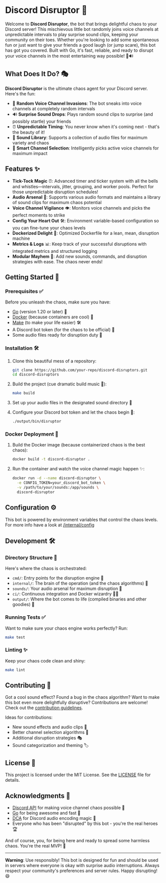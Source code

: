 # Discord Disruptor 🎉

Welcome to **Discord Disruptor**, the bot that brings delightful chaos to your Discord server! This mischievous little bot randomly joins voice channels at unpredictable intervals to play surprise sound clips, keeping your community on their toes. Whether you're looking to add some spontaneous fun or just want to give your friends a good laugh (or jump scare), this bot has got you covered. Built with Go, it's fast, reliable, and ready to disrupt your voice channels in the most entertaining way possible! 🚀🔊

## What Does It Do? 🎭

**Discord Disruptor** is the ultimate chaos agent for your Discord server. Here's the fun:

- 🎲 **Random Voice Channel Invasions**: The bot sneaks into voice channels at completely random intervals
- 🔊 **Surprise Sound Drops**: Plays random sound clips to surprise (and possibly startle) your friends
- ⏰ **Unpredictable Timing**: You never know when it's coming next - that's the beauty of it!
- 🎵 **Sound Library**: Supports a collection of audio files for maximum variety and chaos
- 🎯 **Smart Channel Selection**: Intelligently picks active voice channels for maximum impact

## Features ✨

- **Tick-Tock Magic** ⏰: Advanced timer and ticker system with all the bells and whistles—intervals, jitter, grouping, and worker pools. Perfect for those unpredictable disruption schedules!
- **Audio Arsenal** 🎵: Supports various audio formats and maintains a library of sound clips for maximum chaos potential
- **Voice Channel Vigilance** 👁️: Monitors voice channels and picks the perfect moments to strike
- **Config Your Heart Out** 🛠️: Environment variable-based configuration so you can fine-tune your chaos levels
- **Dockerized Delight** 🐳: Optimized Dockerfile for a lean, mean, disruption machine
- **Metrics & Logs** 📊: Keep track of your successful disruptions with integrated metrics and structured logging
- **Modular Mayhem** 🧩: Add new sounds, commands, and disruption strategies with ease. The chaos never ends!

## Getting Started 🚀

### Prerequisites ✅

Before you unleash the chaos, make sure you have:

- [Go](https://golang.org/doc/install) (version 1.20 or later) 🐹
- [Docker](https://docs.docker.com/get-docker/) (because containers are cool) 🐳
- [Make](https://www.gnu.org/software/make/) (to make your life easier) 🛠️
- A Discord bot token (for the chaos to be official) 🤖
- Some audio files ready for disruption duty 🎵

### Installation 🛠️

1. Clone this beautiful mess of a repository:

   ```bash
   git clone https://github.com/your-repo/discord-disruptors.git
   cd discord-disruptors
   ```

2. Build the project (cue dramatic build music 🎵):

   ```bash
   make build
   ```

3. Set up your audio files in the designated sound directory 🎵

4. Configure your Discord bot token and let the chaos begin 🎉:

   ```bash
   ./output/bin/disruptor
   ```

### Docker Deployment 🐳

1. Build the Docker image (because containerized chaos is the best chaos):

   ```bash
   docker build -t discord-disruptor .
   ```

2. Run the container and watch the voice channel magic happen ✨:

   ```bash
   docker run -d --name discord-disruptor \
     -e CONFIG_TOKEN=your_discord_bot_token \
     -v /path/to/your/sounds:/app/sounds \
     discord-disruptor
   ```

## Configuration ⚙️

This bot is powered by environment variables that control the chaos levels. For more info have a look at [/internal/config](/internal/config/README.md)

## Development 🛠️

### Directory Structure 📂

Here's where the chaos is orchestrated:

- `cmd/`: Entry points for the disruption engine 🚪
- `internal/`: The brain of the operation (and the chaos algorithms) 🧠
- `sounds/`: Your audio arsenal for maximum disruption 🎵
- `ci/`: Continuous integration and Docker wizardry 🧙‍♂️
- `output/`: Where the bot comes to life (compiled binaries and other goodies) 🎁

### Running Tests ✅

Want to make sure your chaos engine works perfectly? Run:

```bash
make test
```

### Linting ✨

Keep your chaos code clean and shiny:

```bash
make lint
```

## Contributing 🤝

Got a cool sound effect? Found a bug in the chaos algorithm? Want to make this bot even more delightfully disruptive? Contributions are welcome! Check out the [contribution guidelines](CONTRIBUTING.md).

Ideas for contributions:

- New sound effects and audio clips 🎵
- Better channel selection algorithms 🎯
- Additional disruption strategies 🎭
- Sound categorization and theming 🏷️

## License 📜

This project is licensed under the MIT License. See the [LICENSE](LICENSE) file for details.

## Acknowledgments 🙌

- [Discord API](https://discord.com/developers/docs/intro) for making voice channel chaos possible 💬
- [Go](https://golang.org/) for being awesome and fast 🐹
- [DCA](https://github.com/bwmarrin/dca) for Discord audio encoding magic 🎵
- Everyone who has been "disrupted" by this bot - you're the real heroes 🏆

And of course, you, for being here and ready to spread some harmless chaos. You're the real MVP! 🎉

---

**Warning**: Use responsibly! This bot is designed for fun and should be used in servers where everyone is okay with surprise audio interruptions. Always respect your community's preferences and server rules. Happy disrupting! 😄
